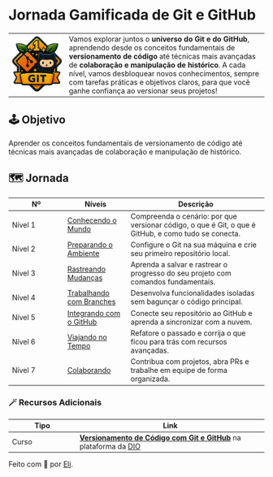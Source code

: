 # Jornada Gamificada de Git e GitHub

<table data-header-hidden><tbody><tr><td><img src=".gitbook/assets/git-github.png" alt=""></td><td>Vamos explorar juntos o <strong>universo do Git e do GitHub</strong>, aprendendo desde os conceitos fundamentais de <strong>versionamento de código</strong> até técnicas mais avançadas de <strong>colaboração e manipulação de histórico</strong>. A cada nível, vamos desbloquear novos conhecimentos, sempre com tarefas práticas e objetivos claros, para que você ganhe confiança ao versionar seus projetos!</td></tr></tbody></table>

## 🕹️ Objetivo

Aprender os conceitos fundamentais de versionamento de código até técnicas mais avançadas de colaboração e manipulação de histórico.

## 🗺️ Jornada

<table><thead><tr><th width="95">Nº</th><th>Níveis</th><th>Descrição</th></tr></thead><tbody><tr><td>Nível 1</td><td><a href="nivel-1-conhecendo-o-universo/o-que-e-versionamento-de-codigo.md">Conhecendo o Mundo</a></td><td>Compreenda o cenário: por que versionar código, o que é Git, o que é GitHub, e como tudo se conecta.</td></tr><tr><td>Nível 2</td><td><a href="nivel-2-preparando-o-ambiente/instalando-o-git.md">Preparando o Ambiente</a></td><td>Configure o Git na sua máquina e crie seu primeiro repositório local.</td></tr><tr><td>Nível 3</td><td><a href="nivel-3-rastreando-mudancas/entendendo-commits-e-status.md">Rastreando Mudanças</a></td><td>Aprenda a salvar e rastrear o progresso do seu projeto com comandos fundamentais.</td></tr><tr><td>Nível 4</td><td><a href="nivel-4-trabalhando-com-branches/criando-uma-nova-branch.md">Trabalhando com Branches</a></td><td>Desenvolva funcionalidades isoladas sem bagunçar o código principal.</td></tr><tr><td>Nível 5</td><td><a href="nivel-5-integrando-com-github/conectando-seu-repositorio-local-ao-github.md">Integrando com o GitHub</a></td><td>Conecte seu repositório ao GitHub e aprenda a sincronizar com a nuvem.</td></tr><tr><td>Nível 6</td><td><a href="nivel-6-viajando-no-tempo/alterando-a-mensagem-de-um-commit.md">Viajando no Tempo</a></td><td>Refatore o passado e corrija o que ficou para trás com recursos avançadas.</td></tr><tr><td>Nível 7</td><td><a href="nivel-7-colaborando/criando-um-pull-request.md">Colaborando</a></td><td>Contribua com projetos, abra PRs e trabalhe em equipe de forma organizada.</td></tr></tbody></table>

### 🪄 Recursos Adicionais

<table><thead><tr><th width="119">Tipo</th><th>Link</th></tr></thead><tbody><tr><td>Curso</td><td><a href="https://www.dio.me/courses/versionamento-de-codigo-com-git-e-github"><strong>Versionamento de Código com Git e GitHub</strong></a> na plataforma da <a href="https://www.dio.me/">DIO</a></td></tr></tbody></table>



Feito com 💛 por [Eli](https://github.com/elidianaandrade).
